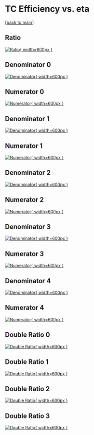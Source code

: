 # TC Efficiency vs. eta

[[back to main](./)]



## Ratio

[![Ratio](../mtv/var/TC_loweta_211_1_eff_eta.png){ width=600px }](../mtv/var/TC_loweta_211_1_eff_eta.pdf)

## Denominator 0

[![Denominator](../mtv/den/TC_loweta_211_1_eff_eta_den0.png){ width=600px }](../mtv/den/TC_loweta_211_1_eff_eta_den0.pdf)

## Numerator 0

[![Numerator](../mtv/num/TC_loweta_211_1_eff_eta_num0.png){ width=600px }](../mtv/num/TC_loweta_211_1_eff_eta_num0.pdf)

## Denominator 1

[![Denominator](../mtv/den/TC_loweta_211_1_eff_eta_den1.png){ width=600px }](../mtv/den/TC_loweta_211_1_eff_eta_den1.pdf)

## Numerator 1

[![Numerator](../mtv/num/TC_loweta_211_1_eff_eta_num1.png){ width=600px }](../mtv/num/TC_loweta_211_1_eff_eta_num1.pdf)

## Denominator 2

[![Denominator](../mtv/den/TC_loweta_211_1_eff_eta_den2.png){ width=600px }](../mtv/den/TC_loweta_211_1_eff_eta_den2.pdf)

## Numerator 2

[![Numerator](../mtv/num/TC_loweta_211_1_eff_eta_num2.png){ width=600px }](../mtv/num/TC_loweta_211_1_eff_eta_num2.pdf)

## Denominator 3

[![Denominator](../mtv/den/TC_loweta_211_1_eff_eta_den3.png){ width=600px }](../mtv/den/TC_loweta_211_1_eff_eta_den3.pdf)

## Numerator 3

[![Numerator](../mtv/num/TC_loweta_211_1_eff_eta_num3.png){ width=600px }](../mtv/num/TC_loweta_211_1_eff_eta_num3.pdf)

## Denominator 4

[![Denominator](../mtv/den/TC_loweta_211_1_eff_eta_den4.png){ width=600px }](../mtv/den/TC_loweta_211_1_eff_eta_den4.pdf)

## Numerator 4

[![Numerator](../mtv/num/TC_loweta_211_1_eff_eta_num4.png){ width=600px }](../mtv/num/TC_loweta_211_1_eff_eta_num4.pdf)

## Double Ratio 0

[![Double Ratio](../mtv/ratio/TC_loweta_211_1_eff_eta_ratio0.png){ width=600px }](../mtv/ratio/TC_loweta_211_1_eff_eta_ratio0.pdf)

## Double Ratio 1

[![Double Ratio](../mtv/ratio/TC_loweta_211_1_eff_eta_ratio1.png){ width=600px }](../mtv/ratio/TC_loweta_211_1_eff_eta_ratio1.pdf)

## Double Ratio 2

[![Double Ratio](../mtv/ratio/TC_loweta_211_1_eff_eta_ratio2.png){ width=600px }](../mtv/ratio/TC_loweta_211_1_eff_eta_ratio2.pdf)

## Double Ratio 3

[![Double Ratio](../mtv/ratio/TC_loweta_211_1_eff_eta_ratio3.png){ width=600px }](../mtv/ratio/TC_loweta_211_1_eff_eta_ratio3.pdf)

